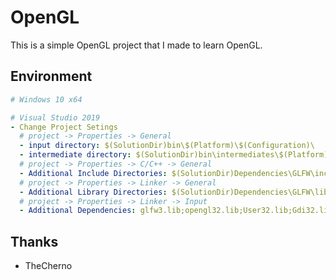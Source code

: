 # OpenGL

This is a simple OpenGL project that I made to learn OpenGL.

## Environment

```yaml
# Windows 10 x64

# Visual Studio 2019
- Change Project Setings
  # project -> Properties -> General
  - input directory: $(SolutionDir)bin\$(Platform)\$(Configuration)\
  - intermediate directory: $(SolutionDir)bin\intermediates\$(Platform)\$(Configuration)\
  # project -> Properties -> C/C++ -> General
  - Additional Include Directories: $(SolutionDir)Dependencies\GLFW\include\
  # project -> Properties -> Linker -> General
  - Additional Library Directories: $(SolutionDir)Dependencies\GLFW\lib-vc2019\
  # project -> Properties -> Linker -> Input
  - Additional Dependencies: glfw3.lib;opengl32.lib;User32.lib;Gdi32.lib;Shell32.lib;
```

## Thanks

- TheCherno
